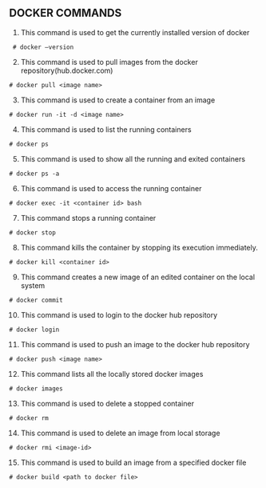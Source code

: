 ## DOCKER COMMANDS

1. This command is used to get the currently installed version of docker
~~~
 # docker –version
~~~
2. This command is used to pull images from the docker repository(hub.docker.com)
~~~
# docker pull <image name>
~~~
3. This command is used to create a container from an image
~~~
# docker run -it -d <image name>
~~~
4. This command is used to list the running containers
~~~
# docker ps
~~~
5. This command is used to show all the running and exited containers
~~~
# docker ps -a
~~~
6. This command is used to access the running container
~~~
# docker exec -it <container id> bash
~~~
7. This command stops a running container
~~~
# docker stop 
~~~
8. This command kills the container by stopping its execution immediately. 
~~~
# docker kill <container id>
~~~
9. This command creates a new image of an edited container on the local system
~~~
# docker commit
~~~
10. This command is used to login to the docker hub repository
~~~
# docker login
~~~
11. This command is used to push an image to the docker hub repository
~~~
# docker push <image name>
~~~
12. This command lists all the locally stored docker images
~~~
# docker images
~~~
13. This command is used to delete a stopped container
~~~
# docker rm
~~~
14. This command is used to delete an image from local storage
~~~
# docker rmi <image-id>
~~~
15. This command is used to build an image from a specified docker file
~~~
# docker build <path to docker file>
~~~